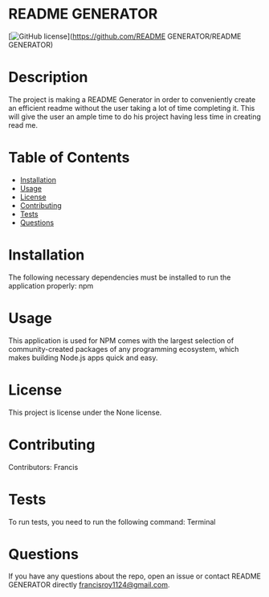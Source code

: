 # README GENERATOR
  [![GitHub license](https://img.shields.io/badge/license-MIT-blue.svg)](https://github.com/README GENERATOR/README GENERATOR)
  # Description
  The project is making a README Generator in order to conveniently create an efficient readme without the user taking a lot of time completing it. This will give the user an ample time to do his project having less time in creating read me.
  # Table of Contents 
  * [Installation](#installation)
  * [Usage](#usage)
  * [License](#license)
  * [Contributing](#contributing)
  * [Tests](#tests)
  * [Questions](#questions)
  # Installation
  The following necessary dependencies must be installed to run the application properly: npm
  # Usage
  ​This application is used for NPM comes with the largest selection of community-created packages of any programming ecosystem, which makes building Node.js apps quick and easy.
  # License
  This project is license under the None license.
  # Contributing
  ​Contributors: Francis
  # Tests
  To run tests, you need to run the following command: Terminal
  # Questions
  If you have any questions about the repo, open an issue or contact README GENERATOR directly francisroy1124@gmail.com.
  